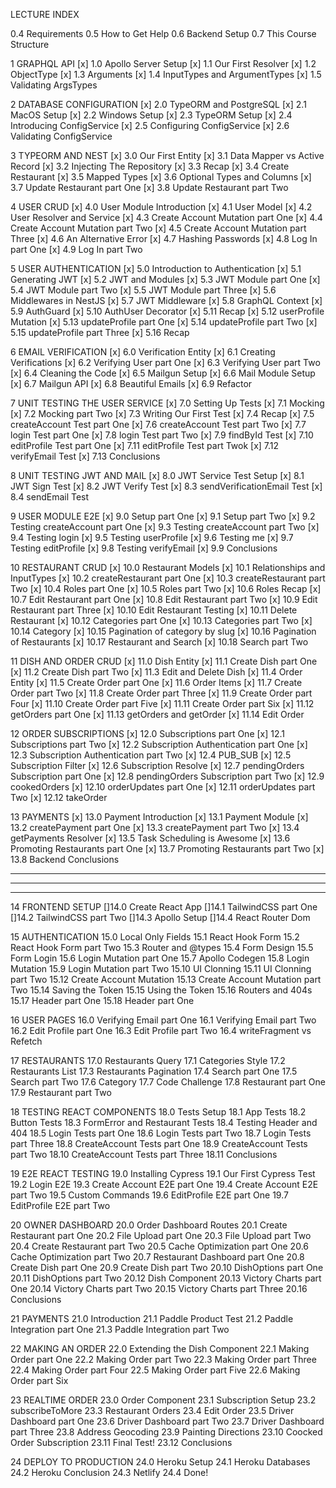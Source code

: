 LECTURE INDEX

0.4 Requirements
0.5 How to Get Help
0.6 Backend Setup
0.7 This Course Structure

1 GRAPHQL API
[x] 1.0 Apollo Server Setup
[x] 1.1 Our First Resolver
[x] 1.2 ObjectType
[x] 1.3 Arguments
[x] 1.4 InputTypes and ArgumentTypes
[x] 1.5 Validating ArgsTypes

2 DATABASE CONFIGURATION
[x] 2.0 TypeORM and PostgreSQL
[x] 2.1 MacOS Setup
[x] 2.2 Windows Setup
[x] 2.3 TypeORM Setup
[x] 2.4 Introducing ConfigService
[x] 2.5 Configuring ConfigService
[x] 2.6 Validating ConfigService

3 TYPEORM AND NEST
[x] 3.0 Our First Entity
[x] 3.1 Data Mapper vs Active Record
[x] 3.2 Injecting The Repository
[x] 3.3 Recap
[x] 3.4 Create Restaurant
[x] 3.5 Mapped Types
[x] 3.6 Optional Types and Columns
[x] 3.7 Update Restaurant part One
[x] 3.8 Update Restaurant part Two

4 USER CRUD
[x] 4.0 User Module Introduction
[x] 4.1 User Model
[x] 4.2 User Resolver and Service
[x] 4.3 Create Account Mutation part One
[x] 4.4 Create Account Mutation part Two
[x] 4.5 Create Account Mutation part Three
[x] 4.6 An Alternative Error
[x] 4.7 Hashing Passwords
[x] 4.8 Log In part One
[x] 4.9 Log In part Two

5 USER AUTHENTICATION
[x] 5.0 Introduction to Authentication
[x] 5.1 Generating JWT
[x] 5.2 JWT and Modules
[x] 5.3 JWT Module part One
[x] 5.4 JWT Module part Two
[x] 5.5 JWT Module part Three
[x] 5.6 Middlewares in NestJS
[x] 5.7 JWT Middleware
[x] 5.8 GraphQL Context
[x] 5.9 AuthGuard
[x] 5.10 AuthUser Decorator
[x] 5.11 Recap
[x] 5.12 userProfile Mutation
[x] 5.13 updateProfile part One
[x] 5.14 updateProfile part Two
[x] 5.15 updateProfile part Three
[x] 5.16 Recap

6 EMAIL VERIFICATION
[x] 6.0 Verification Entity
[x] 6.1 Creating Verifications
[x] 6.2 Verifying User part One
[x] 6.3 Verifying User part Two
[x] 6.4 Cleaning the Code
[x] 6.5 Mailgun Setup
[x] 6.6 Mail Module Setup
[x] 6.7 Mailgun API
[x] 6.8 Beautiful Emails
[x] 6.9 Refactor

7 UNIT TESTING THE USER SERVICE
[x] 7.0 Setting Up Tests
[x] 7.1 Mocking
[x] 7.2 Mocking part Two
[x] 7.3 Writing Our First Test
[x] 7.4 Recap
[x] 7.5 createAccount Test part One
[x] 7.6 createAccount Test part Two
[x] 7.7 login Test part One
[x] 7.8 login Test part Two
[x] 7.9 findById Test
[x] 7.10 editProfile Test part One
[x] 7.11 editProfile Test part Twok
[x] 7.12 verifyEmail Test
[x] 7.13 Conclusions

8 UNIT TESTING JWT AND MAIL
[x] 8.0 JWT Service Test Setup
[x] 8.1 JWT Sign Test
[x] 8.2 JWT Verify Test
[x] 8.3 sendVerificationEmail Test
[x] 8.4 sendEmail Test

9 USER MODULE E2E
[x] 9.0 Setup part One
[x] 9.1 Setup part Two
[x] 9.2 Testing createAccount part One
[x] 9.3 Testing createAccount part Two
[x] 9.4 Testing login
[x] 9.5 Testing userProfile
[x] 9.6 Testing me
[x] 9.7 Testing editProfile
[x] 9.8 Testing verifyEmail
[x] 9.9 Conclusions

10 RESTAURANT CRUD
[x] 10.0 Restaurant Models
[x] 10.1 Relationships and InputTypes
[x] 10.2 createRestaurant part One
[x] 10.3 createRestaurant part Two
[x] 10.4 Roles part One
[x] 10.5 Roles part Two
[x] 10.6 Roles Recap
[x] 10.7 Edit Restaurant part One
[x] 10.8 Edit Restaurant part Two
[x] 10.9 Edit Restaurant part Three
[x] 10.10 Edit Restaurant Testing
[x] 10.11 Delete Restaurant
[x] 10.12 Categories part One
[x] 10.13 Categories part Two
[x] 10.14 Category
[x] 10.15 Pagination of category by slug
[x] 10.16 Pagination of Restaurants
[x] 10.17 Restaurant and Search
[x] 10.18 Search part Two

11 DISH AND ORDER CRUD
[x] 11.0 Dish Entity
[x] 11.1 Create Dish part One
[x] 11.2 Create Dish part Two
[x] 11.3 Edit and Delete Dish
[x] 11.4 Order Entity
[x] 11.5 Create Order part One
[x] 11.6 Order Items
[x] 11.7 Create Order part Two
[x] 11.8 Create Order part Three
[x] 11.9 Create Order part Four
[x] 11.10 Create Order part Five
[x] 11.11 Create Order part Six
[x] 11.12 getOrders part One
[x] 11.13 getOrders and getOrder
[x] 11.14 Edit Order

12 ORDER SUBSCRIPTIONS
[x] 12.0 Subscriptions part One
[x] 12.1 Subscriptions part Two
[x] 12.2 Subscription Authentication part One
[x] 12.3 Subscription Authentication part Two
[x] 12.4 PUB_SUB
[x] 12.5 Subscription Filter
[x] 12.6 Subscription Resolve
[x] 12.7 pendingOrders Subscription part One
[x] 12.8 pendingOrders Subscription part Two
[x] 12.9 cookedOrders
[x] 12.10 orderUpdates part One
[x] 12.11 orderUpdates part Two
[x] 12.12 takeOrder

13 PAYMENTS
[x] 13.0 Payment Introduction
[x] 13.1 Payment Module
[x] 13.2 createPayment part One
[x] 13.3 createPayment part Two
[x] 13.4 getPayments Resolver
[x] 13.5 Task Scheduling is Awesome
[x] 13.6 Promoting Restaurants part One
[x] 13.7 Promoting Restaurants part Two
[x] 13.8 Backend Conclusions



---------------------------------------------------------------------------------------------
---------------------------------------------------------------------------------------------
---------------------------------------------------------------------------------------------
14 FRONTEND SETUP
[]14.0 Create React App
[]14.1 TailwindCSS part One
[]14.2 TailwindCSS part Two
[]14.3 Apollo Setup
[]14.4 React Router Dom

15 AUTHENTICATION
15.0 Local Only Fields
15.1 React Hook Form
15.2 React Hook Form part Two
15.3 Router and @types
15.4 Form Design
15.5 Form Login
15.6 Login Mutation part One
15.7 Apollo Codegen
15.8 Login Mutation
15.9 Login Mutation part Two
15.10 UI Clonning
15.11 UI Clonning part Two
15.12 Create Account Mutation
15.13 Create Account Mutation part Two
15.14 Saving the Token
15.15 Using the Token
15.16 Routers and 404s
15.17 Header part One
15.18 Header part One

16 USER PAGES
16.0 Verifying Email part One
16.1 Verifying Email part Two
16.2 Edit Profile part One
16.3 Edit Profile part Two
16.4 writeFragment vs Refetch

17 RESTAURANTS
17.0 Restaurants Query
17.1 Categories Style
17.2 Restaurants List
17.3 Restaurants Pagination
17.4 Search part One
17.5 Search part Two
17.6 Category
17.7 Code Challenge
17.8 Restaurant part One
17.9 Restaurant part Two

18 TESTING REACT COMPONENTS
18.0 Tests Setup
18.1 App Tests
18.2 Button Tests
18.3 FormError and Restaurant Tests
18.4 Testing Header and 404
18.5 Login Tests part One
18.6 Login Tests part Two
18.7 Login Tests part Three
18.8 CreateAccount Tests part One
18.9 CreateAccount Tests part Two
18.10 CreateAccount Tests part Three
18.11 Conclusions

19 E2E REACT TESTING
19.0 Installing Cypress
19.1 Our First Cypress Test
19.2 Login E2E
19.3 Create Account E2E part One
19.4 Create Account E2E part Two
19.5 Custom Commands
19.6 EditProfile E2E part One
19.7 EditProfile E2E part Two

20 OWNER DASHBOARD
20.0 Order Dashboard Routes
20.1 Create Restaurant part One
20.2 File Upload part One
20.3 File Upload part Two
20.4 Create Restaurant part Two
20.5 Cache Optimization part One
20.6 Cache Optimization part Two
20.7 Restaurant Dashboard part One
20.8 Create Dish part One
20.9 Create Dish part Two
20.10 DishOptions part One
20.11 DishOptions part Two
20.12 Dish Component
20.13 Victory Charts part One
20.14 Victory Charts part Two
20.15 Victory Charts part Three
20.16 Conclusions

21 PAYMENTS
21.0 Introduction
21.1 Paddle Product Test
21.2 Paddle Integration part One
21.3 Paddle Integration part Two

22 MAKING AN ORDER
22.0 Extending the Dish Component
22.1 Making Order part One
22.2 Making Order part Two
22.3 Making Order part Three
22.4 Making Order part Four
22.5 Making Order part Five
22.6 Making Order part Six

23 REALTIME ORDER
23.0 Order Component
23.1 Subscription Setup
23.2 subscribeToMore
23.3 Restaurant Orders
23.4 Edit Order
23.5 Driver Dashboard part One
23.6 Driver Dashboard part Two
23.7 Driver Dashboard part Three
23.8 Address Geocoding
23.9 Painting Directions
23.10 Coocked Order Subscription
23.11 Final Test!
23.12 Conclusions

24 DEPLOY TO PRODUCTION
24.0 Heroku Setup
24.1 Heroku Databases
24.2 Heroku Conclusion
24.3 Netlify
24.4 Done!